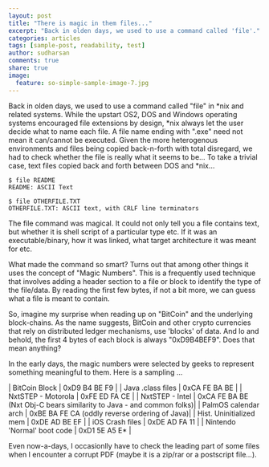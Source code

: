 ```yaml
---
layout: post
title: "There is magic in them files..."
excerpt: "Back in olden days, we used to use a command called 'file'."
categories: articles
tags: [sample-post, readability, test]
author: sudharsan
comments: true
share: true
image:
  feature: so-simple-sample-image-7.jpg
---
```


Back in olden days, we used to use a command called "file" in *nix and related systems. While the upstart OS2, DOS and Windows operating systems encouraged file extensions by design, *nix always let the user decide what to name each file. A file name ending with ".exe" need not mean it can/cannot be executed. Given the more heterogenous environments and files being copied back-n-forth with total disregard, we had to check whether the file is really what it seems to be... To take a trivial case, text files copied back and forth between DOS and *nix...


~~~~~
$ file README
README: ASCII Text

$ file OTHERFILE.TXT
OTHERFILE.TXT: ASCII text, with CRLF line terminators
~~~~~

The file command was magical. It could not only tell you a file contains text, but whether it is shell script of a particular type etc. If it was an executable/binary, how it was linked, what target architecture it was meant for etc.

What made the command so smart? Turns out that among other things it uses the concept of "Magic Numbers". This is a frequently used technique that involves adding a header section to a file or block to identify the type of the file/data. By reading the first few bytes, if not a bit more, we can guess what a file is meant to contain. 

So, imagine my surprise when reading up on "BitCoin" and the underlying block-chains. As the name suggests, BitCoin and other crypto currencies that rely on distributed ledger mechanisms, use 'blocks' of data. And lo and behold, the first 4 bytes of each block is always "0xD9B4BEF9". Does that mean anything?

In the early days, the magic numbers were selected by geeks to represent something meaningful to them. Here is a sampling ...


| BitCoin Block | 0xD9 B4 BE F9 |
| Java .class files  |  0xCA FE BA BE |
| NxtSTEP - Motorola | 0xFE ED FA CE |
| NxtSTEP - Intel | 0xCA FE BA BE (Nxt Obj-C bears similarity to Java - and common folks)|
| PalmOS calendar arch | 0xBE BA FE CA (oddly reverse ordering of Java)|
| Hist. Uninitialized mem | 0xDE AD BE EF |
| iOS Crash files | 0xDE AD FA 11 |
| Nintendo 'Normal' boot code | 0xD1 5E A5 E* |

Even now-a-days, I occasionlly have to check the leading part of some files when I encounter a corrupt PDF (maybe it is a zip/rar or a postscript file...).